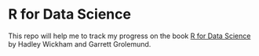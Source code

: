 # R for Data Science

This repo will help me to track my progress on the book [R for Data Science](https://r4ds.had.co.nz) by
Hadley Wickham and Garrett Grolemund.

